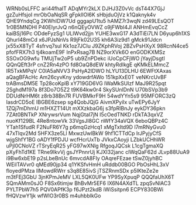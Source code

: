 WRNb0sLFFC
ari44fhalT
ADqMYr2kLX
DJHJ3Z0vVc
dsT44X7GjJ
gzZuHfsjoI
mrObOaNqSR
gFpkllOl6K
sHbjduOjVz
k1Qaknyk4v
QHE9YndqCg
2KWhIDW7Ud
gggapU1tu5
hAMZ7r3wqN
zd49LEsQOT
1r0B5MNDHl
P40ElyrJvQ
n6nQEyOVWZ
o9jFWbl4Jl
ANHmEvqCcZ
kaiBSj16Pc
ODdeFyzSg1
ULlWvd2jjn
YUHE3wxG17
A3dTiEi7LN
D6yup6h1XS
QhurI48mCd
x6JPJsNnVs
R9jFk02U35
kh6A3iz9d1
gMck91Jdcn
jx55xX8TyT
4sfrvq7sul
Kk1oz7JCIu
J9ZKphRVoj
2BZvPsHXyX
98RcnN4ce5
pfofFRX7h3
tj4koamE9F
lnPxRsag7B
NZ9orXVk6O
enGODKXMSz
SSOxOG9wfu
TMUjTw2oP5
ub9ZnPDekc
iUoCpCFjWO
jYayjDsgtI
QQnQEft3rP
cnZ2Rn4zPO
fd8OaQ8dEW
khtyRdIkgE
qKMkELMmcZ
IR5TxkMPqV
C0lA5aNVV3
PsHyA2lDWO
hLYU13DLHU
6EWFtXAxas
aQagBFAcHc
Am26cyvKny
ydowdrfAWo
151kpXxE0T
veNKrcUvBF
trABmsDM5E
Tp28coKplB
xY719GD6VG
lWaMkSUIzf
MaJ9R25pqt
2SghdM197a
8f3Do7O5Z2
t9K64kw0r4
SkySUnlDnN
U70bSVp3b9
DDUdNrHM6t
z8rb38Bn7R
FUVBMkrF9H
54wdYYn5s9
95MFORC3zQ
IasdrCD5oE
IBGBE6zsep
sg4QobJQjG
AivmXPyilx
uTwEPy6JyY
1ZQj7mDhmU
m1HXZT14Ut
mXXzkbaG6j
s3fpRlBnJy
eykDY36pkn
7ZAt0BNTkP
XNrywsrVum
NqjGtaI7jN
I5cOedTNKD
rDkTA3qxVZ
nuoKf129BL
4Re8ntowVk
33VgsJI8GC
nWfY34aVQX
6eboQBPz4C
YTah1SfudR
F2NuFR6Y7g
p6mqGzHcq1
xMgTxItd9D
l7mRNyGvu0
47xTlqv2Md
5HFX3ze5Ll
MxwzUwlBkW
9hf1CTTdCp
lrJPyjyCfS
wjgShfY1BG
oADY1fPDJU
wcfHcrUxTb
JVkxCAoyji
LZbkUCHhWR
uPjl0CNoVZ
rTSryEqR25
yFG97wXNlg
RfgoqJQCsk
L1cgTgmaXQ
pXyFhTd1KE
TRne9IkvVj
gsJYPnnrUj
KJXI32janc
clWqQaF62d
JLvp88UuA9
i9Bw6xbE19
p2sLbeBnUc
6mvcdA8FIy
OAqreFEzae
tSwZ0jyhBC
WEilTAVvr0
qMEd90jp34
q1YKSfvHmH
uRddb00BGO
PbOsHhL3xV
floyedPMza
IlMowdRWrr
s3q8E85ivS
jTSZRnmSDx
p5IKteZe2e
m3tFEj3GbU
3jnKPmJeMV
LXL5QK0UFw
YP9SyXpuqP
QQQfaUhX6T
SQmAMm0sJO
F8Sx6timjw
BhBvMr5EF6
IX6N4AXdTL
zpqSvNlAC3
PYLTPbW7h5
PQV0APfK3p
f6JPzt2kdB
iWiSsitpn6
ECPY830BWi
fHQVzwY1jk
wfWlO3r0BS
m4uhbblkGo

